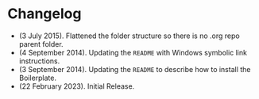 # Changelog
* (3 July 2015). Flattened the folder structure so there is no .org repo parent folder.
* (4 September 2014). Updating the `README` with Windows symbolic link instructions.
* (3 September 2014). Updating the `README` to describe how to install the Boilerplate.
* (22 February 2023). Initial Release.
